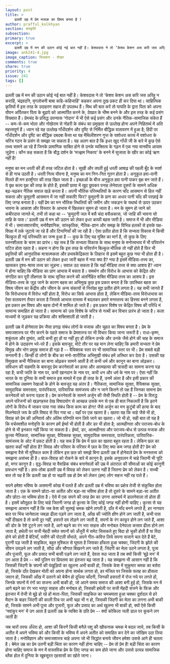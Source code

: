 ```yaml
---
layout: post
title: >
    ढलती उम्र में प्रेम मजाक का विषय बनता है !
author: prafful_kolkhyan
section: संस्कृति
subsection:
primary: true
excerpt: >
    ढलती उम्र में मन की उठान कोई नई बात नहीं है। केशवदास ने तो ‘केशव केशन अस करि जस अरिहु न कराहिं, चंद्रवदनि, मृगलोचनी बाबा कहि-कहिजाहिं’ कहकर अपना दुख प्रकट ही कर दिया था। साहित्यिक कृतियों में इस तरह के उदाहरण सहज ही उपलब्ध हैं।
image: ank241-4.jpg
image_caption: चित्रकार - शेखर
comments: true
share: true
priority: 4
issue: 241
tags: []
---
```


ढलती उम्र में मन की उठान कोई नई बात नहीं है। केशवदास ने तो ‘केशव केशन अस करि जस अरिहु न कराहिं, चंद्रवदनि, मृगलोचनी बाबा कहि-कहिजाहिं’ कहकर अपना दुख प्रकट ही कर दिया था। साहित्यिक कृतियों में इस तरह के उदाहरण सहज ही उपलब्ध हैं। मिथ की बात करें तो यायति के द्वारा पिता को अपना यौवन अर्पितकर पिता के बुढ़ापे को आत्मार्पित करने के, देवव्रत के भीष्म बनने के और इस तरह के कई प्रसंग विख्यात हैं। प्रेमचंद के प्रसिद्ध उपन्यास ‘गोदान’ में भी ऐसे कई प्रसंग और उनके नैतिक-सामाजिक संकेत हैं -- कम-से-कम भोला और नोखेराम से नोहरी के संबंध का प्रमुखता से उल्लेख होना अपने निहितार्थ में अति महत्त्वपूर्ण हैं। ध्यान रहे यह उल्लेख गाँधीदर्शन और दृष्टि से निर्मित बौद्धिक वातावरण में हुआ है;  हिंदी पर गाँधीदर्शन और दृष्टि का बौद्धिक दबदबा कैसा था यह मैथिलीशरण गुप्त के यशोधरा काव्य में यशोधरा के चरित्र गठन के प्रसंग से समझा जा सकता है। यह अलग बात है कि इधर खुद गाँधी जी के बारे में कुछ ऐसे तथ्य सामने आ रहे हैं जिनके प्रामाणिक साबित होने से उनके व्यक्तित्व के गढ़न में एक नया मानवीय आयाम जुड़ेगा। कौन कह सकता है कि बौद्ध दर्शन के ‘मज्झम निकाय’ के बनने में सुजाता के खीर का कोई ऋण नहीं है!

मनुष्य का मन धरती की ही तरह जटिल होता है। सूखी और तपती हुई धरती आषाढ़ की पहली बूँद के स्पर्श से ही नाच उठती है। धरती नित्य यौवना है, मनुष्य का मन निन-नित नूतन होता है। अनूकूल हवा-पानी मिलते ही मन हरशृँगार की तरह खिल जाता है। इच्छाओं के बीज अनूकूल हवा पानी पाकर वृक्ष बन जाते हैं। ये वृक्ष कल्प वृक्ष की तरह के होते हैं; इसकी छाया में खुद छुपकर पनाह लेनेवाला दूसरों के सामने अधिक बढ़-चढ़कर नैतिक सवाल खड़े करता है। अपनी भौतिक परिस्थतियों के कारण चाँद आसमान से हिल नहीं सकता और कुमुदनी आसमान में जा नहीं सकती! फिर? कुमुदनी के प्राण का अधार पानी चाँद की परछाई के लिए जगह बनाता है। यहीं प्रेम का मन भौतिक स्थितियों की जमीन और जकड़न के यथार्थ से ऊपर उठकर भावना के आकाश और विस्तार के आभास में खिलकर सुमन हो जाता है। मन के सुमन हो जाने को कबीरदास जानते थे, तभी तो कहा था -- ‘कुमुदनी जल में बसै चंदा बसैअकास, जो जाहि की भावना सो ताहि के पास।’
ढलती उम्र में मन की उठान को लेकर इधर काफी बहस जारी है। समाज में भी और मीडिया में भी। समाजशास्त्रीय, मनोवैज्ञानिक, सांस्कृतिक, नैतिक-ज्ञान और समझ के विभिन्न हलकों से इसके पक्ष-विपक्ष में तर्क जुटाये जा रहे हैं और टिप्पणियाँ की जा रही है। ऐसा प्रतीत होता है कि सभ्यता विकास में किसी बिल्कुल ही नई परिस्थति का जन्म हुआ है -- कुछ के लिए यह मुक्ति का मार्ग है, तो कुछ के लिए पतनशीलता के चरम का प्रारंभ। यह सच है कि सभ्यता विकास के साथ मनुष्य के मनोस्वभाव में भी परिवर्त्तन घटित होता रहता है। कहना न होगा कि इस तरह के परिवर्त्तन बिल्कुल मौलिक तो नहीं होते हैं फिर भी प्रवृत्तियों की आनुपातिक मात्रात्मकता और प्रभावकेंद्रिकता के लिहाज से इसमें बहुत कुछ नया भी होता ही है। ढलती उम्र में मन की उठान को लेकर इधर जारी बहस में नया क्या है? नया है इसमें मीडिया-तत्त्व का, खासकर दृश्य-श्राव्य तत्त्व का जुड़ना। सवाल उठ सकता है कि यहाँ मीडिया तत्त्व से क्या आशय है? ध्यान में होना चाहिए कि मीडिया का प्राण आभास में बसता है। समर्थन और विरोध के आभास को केंद्रित और संगठित कर पूरी तीक्ष्णता के साथ सृजित करने की अंतर्निहित शक्ति मीडिया तत्त्व का आशय है। इस मीडिया-तत्त्व के जुड़ जाने के कारण बहस का अभिमुख कुछ इस प्रकार बनता है कि उपस्थित बहस  का विषय जीवन का केंद्रीय और जीवन के अन्य संकायों से निरपेक्ष मुद्दा प्रतीत होने लगता है। यह सभी जानते हैं कि विरोधाभास में विरोध नहीं होता है, विरोध का सिर्फ आभास होता है, लेकिन मीडिया-तत्त्व विरोधाभास का ऐसा वातावरण तैयार करता है जिससे आभास वास्तव में बदलकर हमारे मनस्तत्त्व का हिस्सा बनने लगता है, इस प्रकार हम विषय और बहस दोनों में शामिल हो जाते हैं। इस प्रकार विशेष पर केंद्रित विषय की परिधि मं  सामान्य समाहित हो जाता है। सामान्य को उस विशेष के चरित्र से नत्थी कर विचार प्रारंभ हो जाता है। कला माध्यमों से जुड़कर यह प्रक्रिया और शक्तिशाली हो जाती है।

ढलती उम्र में होनेवाला प्रेम जैसा प्रगाढ़ संबंध लोगों के मजाक और चुहल का विषय बनता है। प्रेम के समाजशास्त्र पर गौर करने के पहले समाज के प्रेमशास्त्र पर भी विचार किया जाना जरूरी है। राधा-कृष्ण, शकुंतला और दुष्यंत, आदि कभी हुए हों या नहीं हुए हों लेकिन उनके और उनके जैसे होने की चाह के समाज में होने के उदाहरण भरे-परे हैं। इसके बावजूद, मोटे तौर पर यह मान लेना चाहिए कि हमारी सभ्यता ने प्रेम विमुख और भोग प्रमुख समाज ही गढ़ा है -- वैयिक्तक स्तर पर भी सामाजिक स्तर पर भी। प्रेम सबसे बड़ी सनसनी है। किन्हीं दो लोगों के बीच का मनो-शारीरिक अभिमुखी संबंध हमें अस्थिर कर देता है। उसकी यह विमुखता कभी नैतिकता का बाना ओढ़कर सामने आती है तो कभी धर्म और कानून का बाना ओढ़कर।  संविधान की सहमति के बावजूद प्रेम करनेवालों का हत्या और आत्महत्या की त्रासदी का सामना करना पड़ रहा है; कभी जाति के नाम पर, कभी खानदान के नाम पर, कभी धन और धर्म के नाम पर। ऐसा नहीं कि भारत के या दुनिया के सभी समाज इस मामले में एक ही तरह के हैं, उनमें अंतर है और इसी प्रकार की सामाजिक लक्षमण रेखाओं के होने के बावजूद यह अंतर है। नैतिकता, सामाजिक सुरक्षा, वैयिक्तक सुरक्षा, सामुदायिक समरसता, पारंपरिकता, पारिवारिक सामंजस्य और न जाने कितने तो पक्ष हैं जिनका सामना प्रेम करनेवलों को करना पड़ता है। प्रेम करनेवलों के सामने अर्जुन की जैसी स्थिति होती है -- प्रेम के विरुद्ध अपने परिजनों को खड़गहस्त देख विषादयोग से आच्छन्न उसके मन से एक ही बात निकलती है कि इतने लोगों के विरोध में जाकर पाया गया संबंध किस काम का होगा! जैसे अर्जुन का मन कुटुंबों की हत्या के बाद मिलनेवाले जय के प्रति विषाद से घिर गया था। यहाँ पर एक खतरा है। खतरा यह कि चाहे जैसे भी हो, विवाह को प्रेम की अनिवार्य और अंतिम परिणति मान लिये जाने का खतरा। जो भी हो, सही बात तो यह है कि वर्चस्वशील मनोवृत्ति के कारण हमें ईर्ष्या भी होती है और डर भी होता है; आत्महीनता और पराजय-बोध के होने से भी इनकार नहीं किया जा सकता है। ईर्ष्या, डर, आत्महीनता और पराजय-बोध से उत्पन्न मजाक और कुत्सा नैतिकता, सामाजिक सुरक्षा, वैयिक्तक सुरक्षा, सामुदायिक समरसता, पारंपरिकता, पारिवारिक-सामंजस्य के ओट में प्रकट होती है। यह सच है कि प्रेम में छल का खतरा बहुत रहता है। लेकिन छल का खतरा कहाँ नहीं होता है? विवाह और परिवार के परिसर में छल के लिए क्या कम जगह होती है? प्रेम को समझना वैसे भी मुश्किल काम है लेकिन इस छल को समझे बिना ढलती उम्र में होनेवाले प्रेम के मनस्तत्त्व को समझना असंभव ही है। बाल-विवाह को रोकने के बारे में कानून है; इसके अनुपालन में चाहे जितनी भी त्रुटि हो, मगर कानून है। वृद्ध-विवाह या वैवाहिक संबंध बनानेवलों की उम्र में अंतराल की सीमाओं का कोई कानूनी प्रावधान नहीं है। हाय-तोबा ढलती उम्र में विवाह को लेकर उतना नहीं है जितना प्रेम को लेकर है। सच्ची बात तो यह है कि ढलती उम्र हो या चढ़ती उम्र हो प्रेम को लेकर (हम) लोग सहज नहीं रह पाते हैं।

सपने हमेशा भविष्य के असमानी कोख में पलते हैं और ढलती उम्र में भविष्य का प्रक्षेत्र तेजी से संकुचित होता जाता है। एक के सामने छोटा-सा अतीत और बड़ा-सा भविष्य होता है तो दूसरे के सामने बड़ा-सा अतीत और छोटा-सा भविष्य होता है। ऐसे में एक सपने की तरह प्रेम का उगना आश्चर्य में डालनेवाला तो होता ही है। इसमें कौतूहल के लिए चाहे जितनी जगह हो कुत्सा के लिए कोई जगह नहीं होनी चाहिए। कुत्सा से यह समझना आसान नहीं है कि जब केश की सुरमई चमक खोने लगती है, दाँत में माँद बनने लगते हैं, हर नागवार बात पर भिंच जानेवाला जबड़ा ढीला पड़ने लग जाता है, आँख की ज्योति क्षीण होने लग जाती है, कभी पास नहीं दीखता है तो कभी दूर नहीं, हसरतें दम तोड़ने लग जाती हैं, सपनों के रंग काफूर होने लग जाते हैं, आशा की डोर के रेशे टूटने लग जाते हैं, आगे बढ़ने का रंग भरा साहस और मनोबल देनेवाला कसाव ढीला होने लग जाता है, हथेली पर सजी मेंहदी समेत सपनों को अँजुरी में समेट सिसकते हुए बिदा हो चुकी होती हैं या विदा होने को होती हैं बेटियाँ, पसीने की पोटली सँभाले, अपने गीत-कवित्त लिये सपना सजाने चल देते हैं बेटे, पुरानी पड़ जाती है साइकिल, बहुत मुश्किल से घूमता है जिसका हाँफता हुआ चक्का, जिंदगी के झोले की सीवन उघड़ने लग जाती है, सौदा और सौगात  बिखरने लग जाते हैं; जिंदगी का मेला उठने लगता है, पूजा और पुजारी, फूल और प्रसाद सभी बासी पड़ने लग जाते हैं, देवता रूठ जाता है तब क्यों किसी ‘बूढ़े मन’ में उग आता है प्रेम -- क्यों पुलिन पर प्रियतमा का इंतजार बढ़ जाता है। यह समझना भी आसान नहीं है कि जिसकी जिंदगी के सपनों की पंखुड़ियों का खुलना अभी बाकी हो, जिसके केश में सुकुमार चमक का बसेरा हो, जिसके दाँत देखकर मोती को अपना होना सार्थक लगता हो, हर मंजिल पर जिसके फतह का हौसला जवान हो, जिसकी आँख में उतरने को बेचैन हो दूधिया चाँदनी, जिनकी हसरतों में रोज नये पर लगते हों, जिनके सपनों में रंगों का सजना अभी बाकी हो, जो अपने समय समाज की आशा बनी हुई हो, जिसके मन में आगे बढ़ने का रंग भरा भरपूर साहस और मनोबल हो, जिसकी हथेली पर सजी मेंहदी सजने के फिक्र और इंतजार में तेजी से बूढ़े हो रहे हों माता-पिता, जिसकी साइकिल का चमचमाता हुआ चक्का दूर्वादल से हरे मैदान के बाहर जिंदगी की काली पिच पर अभी चढ़ा भी न हो, जिसकी जिंदगी का मेला का लगना अभी बाकी हो, जिसके सामने अभी पूजा और पुजारी, फूल और प्रसाद का अर्थ खुलना भी बाकी हो, क्यों ऐसे किसी ‘नवांकुर मन’ में उग आता है ढलती उम्र के व्यक्ति के प्रति प्रेम -- क्यों कोकिला जली डाल पर कूकने लग जाती है!

जब चारों तरफ अँधेरा हो, आशा की किरणें किसी बनैले पशु की खौफनाक चमक मे बदल जाये, तब किसी के अतीत में  अपने भविष्य को और किसी के भविष्य में अपने अतीत को समाहित कर देने का जोखिम उठा लिया जाता है। मनोविज्ञान और समाजशास्त्र चाहे अपना जो भी सिद्धांत बनाये जीवन हमेशा उससे आगे ही चलता है। बेमेल उम्र का प्रेम उतनी बड़ी चिंता का कारण नहीं होना चाहिए -- प्रेम तो प्रेम है! बड़ी चिंता का कारण होना चाहिए समाज के मन में वास्तविक प्रेम के लिए जगह का कम होते जाना और उससे उत्पन्न सामाजिक ब्लैक होल में दुनिया के खूबसूरत एहसासों का खोते जाना।